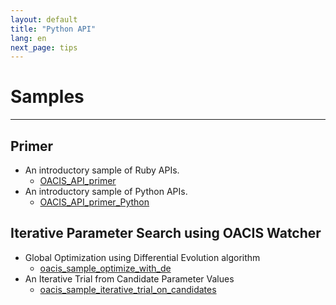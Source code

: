 ```yaml
---
layout: default
title: "Python API"
lang: en
next_page: tips
---
```


# Samples

---

## Primer

- An introductory sample of Ruby APIs.
    - [OACIS_API_primer](https://github.com/yohm/oacis_notebook/blob/master/samples/OACIS_API_primer.ipynb)
- An introductory sample of Python APIs.
    - [OACIS_API_primer_Python](https://gist.github.com/yohm/ee7e607d63660cf67da31c8bb44f3738)

## Iterative Parameter Search using OACIS Watcher

- Global Optimization using Differential Evolution algorithm
    - [oacis_sample_optimize_with_de](https://github.com/yohm/oacis_sample_optimize_with_de)
- An Iterative Trial from Candidate Parameter Values
    - [oacis_sample_iterative_trial_on_candidates](https://github.com/yohm/oacis_sample_iterative_trial_on_candidates)

